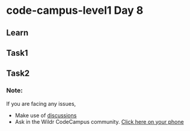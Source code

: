 # code-campus-level1 Day 8

## Learn

## Task1


## Task2





### Note:
If you are facing any issues, 
- Make use of [discussions](https://github.com/kfuture2024/code-campus-level1/discussions/9) 
- Ask in the Wildr CodeCampus community. 
[Click here on your phone](https://wildr.com/invite/ioaN)
